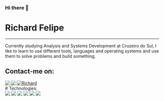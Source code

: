 ### Hi there 👋


# Richard Felipe <br>
<hr>


Currently studying Analysis and Systems Development at Cruzeiro do Sul, I like to learn to use different tools, languages ​​and operating systems and use them to solve problems and build something. 


## Contact-me on:<br>

<a target="_blank" href="https://www.linkedin.com/in/richard-felipe-da-silva-oliveira-1ab55a135/">
 <img align="left" src="https://img.icons8.com/fluent/48/000000/linkedin.png"/>
</a>
<a target="_blank" href="https://api.whatsapp.com/send?phone=5511946348130">
 <img align="left" " src="https://img.icons8.com/fluent/48/000000/whatsapp.png"/>
</a>

<a target="_blank" href="mailto:richardfelipe.rfo@gmail.com">
  <img alt="Richard" src="https://img.icons8.com/fluent/48/000000/gmail--v2.png"/>
</a>

<br>
# Technologies: <br>
 <img src="https://img.shields.io/badge/-DOCKER-329ded?style=flat-square&logo=docker&logoColor=white"/>
 <img src="https://img.shields.io/badge/-Nodejs-339933?style=flat-square&logo=Node.js&logoColor=white"/>
  <img src="https://img.shields.io/badge/-PYTHON-204462?style=flat-square&logo=python&logoColor=white"/>
 <img src="https://img.shields.io/badge/-VSCode-007ACC?style=flat-square&logo=visual-studio-code&logoColor=white">
 <img src="https://img.shields.io/badge/-JavaScript-black?style=flat-square&logo=javascript">
<img src="https://img.shields.io/badge/-MySQL-4479A1?style=flat-square&logo=mysql&logoColor=white">




